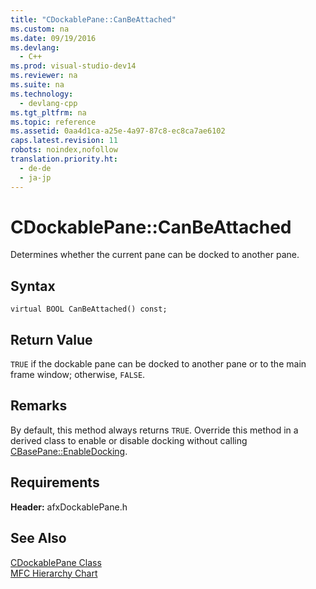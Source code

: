 ```yaml
---
title: "CDockablePane::CanBeAttached"
ms.custom: na
ms.date: 09/19/2016
ms.devlang: 
  - C++
ms.prod: visual-studio-dev14
ms.reviewer: na
ms.suite: na
ms.technology: 
  - devlang-cpp
ms.tgt_pltfrm: na
ms.topic: reference
ms.assetid: 0aa4d1ca-a25e-4a97-87c8-ec8ca7ae6102
caps.latest.revision: 11
robots: noindex,nofollow
translation.priority.ht: 
  - de-de
  - ja-jp
---
```

# CDockablePane::CanBeAttached
Determines whether the current pane can be docked to another pane.  
  
## Syntax  
  
```  
virtual BOOL CanBeAttached() const;  
```  
  
## Return Value  
 `TRUE` if the dockable pane can be docked to another pane or to the main frame window; otherwise, `FALSE`.  
  
## Remarks  
 By default, this method always returns `TRUE`. Override this method in a derived class to enable or disable docking without calling [CBasePane::EnableDocking](../vs140/CBasePane--EnableDocking.md).  
  
## Requirements  
 **Header:** afxDockablePane.h  
  
## See Also  
 [CDockablePane Class](../vs140/CDockablePane-Class.md)   
 [MFC Hierarchy Chart](../vs140/Hierarchy-Chart.md)
